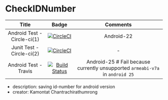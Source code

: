 # CheckIDNumber  
|Title|Badge|Comments|
|:---:|:---:|:------:|
|Android Test - Circle-ci(1)|[![CircleCI](https://circleci.com/gh/kamontat/CheckIDNumberA.svg?style=svg)](https://circleci.com/gh/kamontat/CheckIDNumberA)|Android-22|
|Junit Test - Circle-ci(2)|[![CircleCI](https://circleci.com/gh/kamontat/CheckIDNumberA/tree/feature%2Fcircle2%2Funit_test.svg?style=svg)](https://circleci.com/gh/kamontat/CheckIDNumberA/tree/feature%2Fcircle2%2Funit_test)| - |
|Android Test - Travis|[![Build Status](https://travis-ci.org/kamontat/CheckIDNumberA.svg?branch=master)](https://travis-ci.org/kamontat/CheckIDNumberA)|Android-25 # Fail because currently unsupported `armeabi-v7a` in `android 25`|

- description: saving id-number for android version
- creator:     Kamontat Chantrachirathumrong